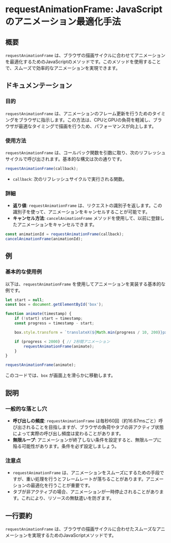 <!--
Meta Description: # requestAnimationFrame: JavaScriptのアニメーション最適化手法 ## 概要 `requestAnimationFrame` は、ブラウザの描画サイクルに合わせてアニメーションを最適化するためのJavaScriptのメソッドです。このメソッドを使用することで、スムーズ...
Meta Keywords: requestanimationframe, start, box, javascript, callback
-->

# requestAnimationFrame: JavaScriptのアニメーション最適化手法

## 概要
`requestAnimationFrame` は、ブラウザの描画サイクルに合わせてアニメーションを最適化するためのJavaScriptのメソッドです。このメソッドを使用することで、スムーズで効率的なアニメーションを実現できます。

## ドキュメンテーション
### 目的
`requestAnimationFrame` は、アニメーションのフレーム更新を行うためのタイミングをブラウザに指示します。この方法は、CPUとGPUの負荷を軽減し、ブラウザが最適なタイミングで描画を行うため、パフォーマンスが向上します。

### 使用方法
`requestAnimationFrame` は、コールバック関数を引数に取り、次のリフレッシュサイクルで呼び出されます。基本的な構文は次の通りです。

```javascript
requestAnimationFrame(callback);
```

- `callback`: 次のリフレッシュサイクルで実行される関数。

### 詳細
- **返り値**: `requestAnimationFrame` は、リクエストの識別子を返します。この識別子を使って、アニメーションをキャンセルすることが可能です。
- **キャンセル方法**: `cancelAnimationFrame` メソッドを使用して、以前に登録したアニメーションをキャンセルできます。
  
```javascript
const animationId = requestAnimationFrame(callback);
cancelAnimationFrame(animationId);
```

## 例
### 基本的な使用例
以下は、`requestAnimationFrame` を使用してアニメーションを実装する基本的な例です。

```javascript
let start = null;
const box = document.getElementById('box');

function animate(timestamp) {
    if (!start) start = timestamp;
    const progress = timestamp - start;

    box.style.transform = `translateX(${Math.min(progress / 10, 200)}px)`;

    if (progress < 2000) { // 2秒間アニメーション
        requestAnimationFrame(animate);
    }
}

requestAnimationFrame(animate);
```

このコードでは、`box` が画面上を滑らかに移動します。

## 説明
### 一般的な落とし穴
- **呼び出しの頻度**: `requestAnimationFrame` は毎秒60回（約16.67msごと）呼び出されることを目指しますが、ブラウザの負荷やタブの非アクティブ状態によって実際の呼び出し頻度は変わることがあります。
- **無限ループ**: アニメーションが終了しない条件を設定すると、無限ループに陥る可能性があります。条件を必ず設定しましょう。

### 注意点
- `requestAnimationFrame` は、アニメーションをスムーズにするための手段ですが、重い処理を行うとフレームレートが落ちることがあります。アニメーションの最適化を行うことが重要です。
- タブが非アクティブの場合、アニメーションが一時停止されることがあります。これにより、リソースの無駄遣いを防ぎます。

## 一行要約
`requestAnimationFrame` は、ブラウザの描画サイクルに合わせたスムーズなアニメーションを実現するためのJavaScriptメソッドです。